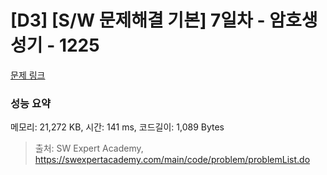 # [D3] [S/W 문제해결 기본] 7일차 - 암호생성기 - 1225 

[문제 링크](https://swexpertacademy.com/main/code/problem/problemDetail.do?contestProbId=AV14uWl6AF0CFAYD) 

### 성능 요약

메모리: 21,272 KB, 시간: 141 ms, 코드길이: 1,089 Bytes



> 출처: SW Expert Academy, https://swexpertacademy.com/main/code/problem/problemList.do